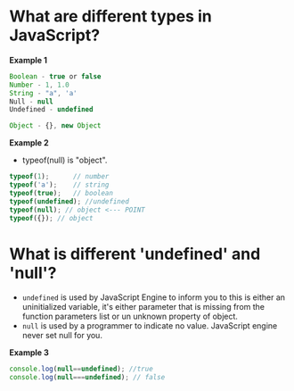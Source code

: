 # What are different types in JavaScript?

**Example 1**
```js
Boolean - true or false
Number - 1, 1.0
String - "a", 'a'
Null - null
Undefined - undefined

Object - {}, new Object
```


**Example 2**
- typeof(null) is "object".

```js
typeof(1);      // number
typeof('a');    // string
typeof(true);   // boolean
typeof(undefined); //undefined
typeof(null); // object <--- POINT
typeof({}); // object
```

# What is different 'undefined' and 'null'?
- `undefined` is used by JavaScript Engine to inform you to this is either an uninitialized variable, it's either parameter that is missing from the function parameters list or un unknown property of object.
- `null` is used by a programmer to indicate no value. JavaScript engine never set null for you.

**Example 3**
```js
console.log(null==undefined); //true
console.log(null===undefined); // false
```